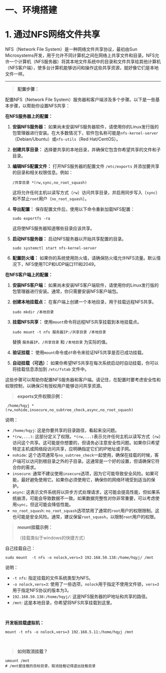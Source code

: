 # 一、环境搭建

# 1. 通过NFS网络文件共享

NFS（Network File System）是一种网络文件共享协议，最初由Sun Microsystems开发，用于允许不同计算机之间在网络上共享文件和目录。NFS允许一个计算机（NFS服务器）将其本地文件系统中的目录和文件共享给其他计算机（NFS客户端），使多台计算机能够访问和操作这些共享资源，就好像它们是本地文件一样。

---

> **配置步骤：**

配置NFS（Network File System）服务器和客户端涉及多个步骤。以下是一些基本步骤，以帮助你设置NFS共享：

**在NFS服务器上的配置：**

1. **安装NFS服务器：**  如果尚未安装NFS服务器软件，请使用你的Linux发行版的包管理器进行安装。在大多数情况下，软件包名称可能是`nfs-kernel-server`​（Debian/Ubuntu）或`nfs-utils`​（Red Hat/CentOS）。
2. **创建共享目录：**  选择要共享的本地目录，并确保它包含你希望共享的文件和子目录。
3. **编辑NFS配置文件：**  打开NFS服务器的配置文件 `/etc/exports`​ 并添加要共享的目录和相关权限信息。例如：

    ```
    /共享目录 *(rw,sync,no_root_squash)
    ```

    这将允许任何主机以读写方式（`rw`​）访问共享目录，并启用同步写入（`sync`​）和不禁止`root`​用户（`no_root_squash`​）。
4. **导出配置：**  保存配置文件后，使用以下命令重新加载NFS配置：

    ```
    sudo exportfs -ra
    ```

    这将使NFS服务器知道哪些目录应该共享。
5. **启动NFS服务器：**  启动NFS服务器以开始共享配置的目录。

    ```
    sudo systemctl start nfs-kernel-server
    ```
6. **配置防火墙：**  如果你的系统使用防火墙，请确保防火墙允许NFS流量。默认情况下，NFS使用TCP和UDP端口111和2049。

**在NFS客户端上的配置：**

1. **安装NFS客户端：**  如果尚未安装NFS客户端软件，请使用你的Linux发行版的包管理器进行安装。通常，你只需要安装NFS客户端包。
2. **创建本地挂载点：**  在客户端上创建一个本地目录，用于挂载远程NFS共享。

    ```
    sudo mkdir /本地目录
    ```
3. **挂载NFS共享：**  使用`mount`​命令将远程NFS共享挂载到本地挂载点。

    ```
    sudo mount -t nfs 服务器IP:/共享目录 /本地目录
    ```

    替换 `服务器IP`​、`/共享目录`​ 和 `/本地目录`​ 为实际的值。
4. **验证挂载：**  使用`mount`​命令或`df`​命令来验证NFS共享是否已成功挂载。
5. **自动挂载（可选）：**  如果你希望NFS共享在每次系统启动时自动挂载，你可以将挂载信息添加到 `/etc/fstab`​ 文件中。

这些步骤可以帮助你配置NFS服务器和客户端。请记住，在配置时要考虑安全性和权限控制，以确保只有授权用户能够访问共享资源。

> **exports文件权限示例：**

```docker
 /home/hqyj *(rw,nohide,insecure,no_subtree_check,async,no_root_squash)
```

说明：

* ​`/home/hqyj`​: 这是你要共享的目录路径，看起来没问题。
* ​`*(rw,...)`​: 这部分定义了权限。`*(rw,...)`​ 表示允许任何主机以读写方式（`rw`​）访问这个共享。这可能是你想要的，但请务必注意安全性问题。如果你只希望特定主机或网络段访问共享，应明确指定它们的IP地址或子网。
* ​`nohide`​: 这个选项通常与`no_subtree_check`​一起使用，确保在挂载的时候，客户端可以访问到根目录之外的子目录。这通常是一个好的设置，但请确保它符合你的需求。
* ​`insecure`​: 通常不建议使用`insecure`​选项，因为它可能导致安全风险。如果可能，最好避免使用它。如果你必须使用它，确保你的网络环境受到适当的保护。
* ​`async`​: 这表示文件系统将以异步方式处理请求，这可能会提高性能，但如果系统崩溃，可能会导致数据不一致。如果数据完整性对你非常重要，可以考虑使用`sync`​，但这可能会降低性能。
* ​`no_root_squash`​: `no_root_squash`​ 选项禁用了通常的`root`​用户的权限限制。这也可能是安全风险。通常，建议保留`root_squash`​，以限制`root`​用户的权限。

> **mount挂载示例：**
>
> （挂载类似于windows的快捷方式）

自己挂载自己：

```docker
sudo mount  -t nfs -o nolock,vers=3 192.168.50.138:/home/hqyj/ /mnt
```

说明：

* ​`-t nfs`​: 指定挂载的文件系统类型为NFS。
* ​`-o nolock,vers=3`​: 使用了一些选项，`nolock`​用于指定不使用文件锁，`vers=3`​用于指定NFS协议的版本为3。
* ​`192.168.50.138:/home/hqyj/`​: 这是NFS服务器的IP地址和共享的路径。
* ​`/mnt`​: 这是本地目录，你希望将NFS共享挂载到这里。

‍

**开发板挂载虚拟机：**

```docker
mount -t nfs -o nolock,vers=3 192.168.5.11:/home/hqyj /mnt
```

‍

> **如何取消挂载？**

```docker
umount /mnt
# /mnt是挂载的目标目录，取消挂载记得退出挂载目录
```

‍
